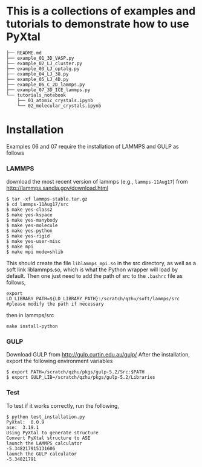 # This is a collections of examples and tutorials to demonstrate how to use PyXtal
```
├── README.md
├── example_01_3D_VASP.py   
├── example_02_LJ_cluster.py
├── example_03_LJ_optalg.py
├── example_04_LJ_38.py
├── example_05_LJ_4D.py
├── example_06_C_2D_lammps.py
├── example_07_3D_ICE_lammps.py
└── tutorials_notebook
    ├── 01_atomic_crystals.ipynb
    └── 02_molecular_crystals.ipynb
```

# Installation
Examples 06 and 07 require the installation of LAMMPS and GULP as follows

### LAMMPS
download the most recent version of lammps (e.g., `lammps-11Aug17`) from http://lammps.sandia.gov/download.html

```
$ tar -xf lammps-stable.tar.gz
$ cd lammps-11Aug17/src
$ make yes-class2
$ make yes-kspace
$ make yes-manybody
$ make yes-molecule
$ make yes-python
$ make yes-rigid
$ make yes-user-misc
$ make mpi
$ make mpi mode=shlib
```

This should create the file `liblammps_mpi.so` in the src directory, as well as a soft link liblammps.so, which is what the Python wrapper will load by default.
Then one just need to add the path of src to the `.bashrc` file as follows,

```
export LD_LIBRARY_PATH=${LD_LIBRARY_PATH}:/scratch/qzhu/soft/lammps/src #please modify the path if necessary
```
then in lammps/src

```
make install-python
```

### GULP
Download GULP from http://gulp.curtin.edu.au/gulp/
After the installation, export the following environment variables
```
$ export PATH=/scratch/qzhu/pkgs/gulp-5.2/Src:$PATH
$ export GULP_LIB=/scratch/qzhu/pkgs/gulp-5.2/Libraries
```

### Test
To test if it works correctly, run the following,
```
$ python test_installation.py 
PyXtal:  0.0.9
ase:  3.19.1
Using PyXtal to generate structure
Convert PyXtal structure to ASE
launch the LAMMPS calculator
-5.348217915131606
launch the GULP calculator
-5.34821791
```
